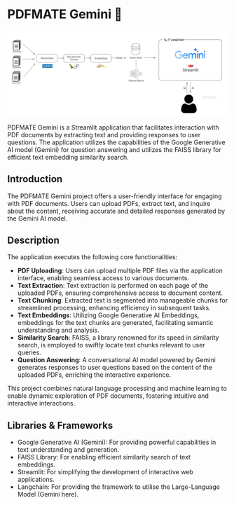 # PDFMATE Gemini 🤖

![Chat With PDF Using Gemini](workflow.png)

PDFMATE Gemini is a Streamlit application that facilitates interaction with PDF documents by extracting text and providing responses to user questions. The application utilizes the capabilities of the Google Generative AI model (Gemini) for question answering and utilizes the FAISS library for efficient text embedding similarity search.

## Introduction

The PDFMATE Gemini project offers a user-friendly interface for engaging with PDF documents. Users can upload PDFs, extract text, and inquire about the content, receiving accurate and detailed responses generated by the Gemini AI model.

## Description

The application executes the following core functionalities:

- **PDF Uploading**: Users can upload multiple PDF files via the application interface, enabling seamless access to various documents.
- **Text Extraction**: Text extraction is performed on each page of the uploaded PDFs, ensuring comprehensive access to document content.
- **Text Chunking**: Extracted text is segmented into manageable chunks for streamlined processing, enhancing efficiency in subsequent tasks.
- **Text Embeddings**: Utilizing Google Generative AI Embeddings, embeddings for the text chunks are generated, facilitating semantic understanding and analysis.
- **Similarity Search**: FAISS, a library renowned for its speed in similarity search, is employed to swiftly locate text chunks relevant to user queries.
- **Question Answering**: A conversational AI model powered by Gemini generates responses to user questions based on the content of the uploaded PDFs, enriching the interactive experience.

This project combines natural language processing and machine learning to enable dynamic exploration of PDF documents, fostering intuitive and interactive interactions.

## Libraries & Frameworks

- Google Generative AI (Gemini): For providing powerful capabilities in text understanding and generation.
- FAISS Library: For enabling efficient similarity search of text embeddings.
- Streamlit: For simplifying the development of interactive web applications.
- Langchain: For providing the framework to utilise the Large-Language Model (Gemini here).
